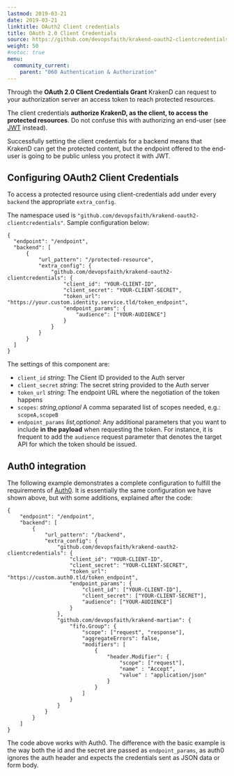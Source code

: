 ```yaml
---
lastmod: 2019-03-21
date: 2019-03-21
linktitle: OAuth2 Client credentials
title: OAuth 2.0 Client Credentials
source: https://github.com/devopsfaith/krakend-oauth2-clientcredentials
weight: 50
#notoc: true
menu:
  community_current:
    parent: "060 Authentication & Authorization"
---
```


Through the **OAuth 2.0 Client Credentials Grant** KrakenD can request to your authorization server an access token to reach protected resources.

The client credentials **authorize KrakenD, as the client, to access the protected resources**. Do not confuse this with authorizing an end-user (see [JWT](/docs/authorization/jwt-overview/) instead).

Successfully setting the client credentials for a backend means that KrakenD can get the protected content, but the endpoint offered to the end-user is going to be public unless you protect it with JWT.

## Configuring OAuth2 Client Credentials
To access a protected resource using client-credentials add under every `backend` the appropriate `extra_config`.

The namespace used is `"github.com/devopsfaith/krakend-oauth2-clientcredentials"`. Sample configuration below:

    {
      "endpoint": "/endpoint",
      "backend": [
          {
              "url_pattern": "/protected-resource",
              "extra_config": {
                  "github.com/devopsfaith/krakend-oauth2-clientcredentials": {
                      "client_id": "YOUR-CLIENT-ID",
                      "client_secret": "YOUR-CLIENT-SECRET",
                      "token_url": "https://your.custom.identity.service.tld/token_endpoint",
                      "endpoint_params": {
                          "audience": ["YOUR-AUDIENCE"]
                      }
                  }
              }
          }
      ]
    }

The settings of this component are:

- `client_id` *string*: The Client ID provided to the Auth server
- `client_secret` *string*: The secret string provided to the Auth server
- `token_url` *string*: The endpoint URL where the negotiation of the token happens
- `scopes`: *string,optional* A comma separated list of scopes needed, e.g.: `scopeA,scopeB`
- `endpoint_params` *list,optional*: Any additional parameters that you want to include **in the payload** when requesting the token. For instance, it is frequent to add the `audience` request parameter that denotes the target API for which the token should be issued.


## Auth0 integration
The following example demonstrates a complete configuration to fulfill the requirements of [Auth0](https://auth0.com/). It is essentially the same configuration we have shown above, but with some additions, explained after the code:

    {
        "endpoint": "/endpoint",
        "backend": [
            {
                "url_pattern": "/backend",
                "extra_config": {
                    "github.com/devopsfaith/krakend-oauth2-clientcredentials": {
                        "client_id": "YOUR-CLIENT-ID",
                        "client_secret": "YOUR-CLIENT-SECRET",
                        "token_url": "https://custom.auth0.tld/token_endpoint",
                        "endpoint_params": {
                            "client_id": ["YOUR-CLIENT-ID"],
                            "client_secret": ["YOUR-CLIENT-SECRET"],
                            "audience": ["YOUR-AUDIENCE"]
                        }
                    },
                    "github.com/devopsfaith/krakend-martian": {
                        "fifo.Group": {
                            "scope": ["request", "response"],
                            "aggregateErrors": false,
                            "modifiers": [
                                {
                                    "header.Modifier": {
                                        "scope": ["request"],
                                        "name" : "Accept",
                                        "value" : "application/json"
                                    }
                                }
                            ]
                        }
                    }
                }
            }
        ]
    }

The code above works with Auth0. The difference with the basic example is the way both the id and the secret are passed as `endpoint_params`, as auth0 ignores the auth header and expects the credentials sent as JSON data or form body.
